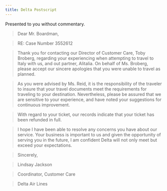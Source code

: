 ```yaml
---
title: Delta Postscript
---
```


Presented to you without commentary.

> Dear Mr. Boardman,

> RE: Case Number 3552612

> Thank you for contacting our Director of  Customer Care, Toby Broberg, regarding your experiencing when attempting to travel to Italy with us, and out partner, Alitalia. On behalf of Ms. Broberg, please accept our sincere apologies that you were unable to travel as planned.

> As you were advised by Ms. Reid, it is the responsibility of the traveler to insure that your travel documents meet the requirements for traveling to your destination. Nevertheless, please be assured that we are sensitive to your experience, and have noted your suggestions for continuous improvement.

> With regard to your ticket, our records indicate that your ticket has been refunded in full.

> I hope I have been able to resolve any concerns you have about our service. Your business is important to us and given the opportunity of serving you in the future, I am confident Delta will not only meet but exceed your expectations.

> Sincerely,

> Lindsay Jackson

> Coordinator, Customer Care

> Delta Air Lines

